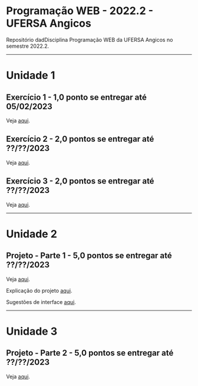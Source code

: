 # Programação WEB - 2022.2 - UFERSA Angicos
Repositório dadDisciplina Programação WEB da UFERSA Angicos no semestre 2022.2.

---

# Unidade 1

## Exercício 1 - 1,0 ponto se entregar até 05/02/2023
Veja [aqui](u1_exercicio1/).

## Exercício 2 - 2,0 pontos se entregar até ??/??/2023
Veja [aqui](u1_exercicio2/).

## Exercício 3 - 2,0 pontos se entregar até ??/??/2023
Veja [aqui](u1_exercicio3/).

---

# Unidade 2
## Projeto - Parte 1 - 5,0 pontos se entregar até ??/??/2023
Veja [aqui](#).

Explicação do projeto [aqui](#).

Sugestões de interface [aqui](#).

---

# Unidade 3
## Projeto - Parte 2 - 5,0 pontos se entregar até ??/??/2023
Veja [aqui](#).
